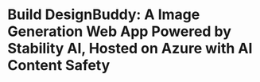 # Build DesignBuddy: A Image Generation Web App Powered by Stability AI, Hosted on Azure with AI Content Safety #
